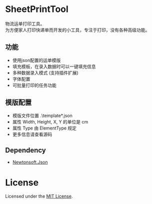 # SheetPrintTool
物流运单打印工具。  
为方便家人打印快递单而开发的小工具，专注于打印，没有各种高级功能。

## 功能
- 使用json配置的运单模版
- 填充模板，在录入数据时可以一键填充信息
- 多种数据录入模式 (支持插件扩展)
- 字体配置
- 可批量打印的任务功能

## 模版配置
- 模版文件位置 .\template\*.json
- 属性 Width, Height, X, Y 的单位是 cm
- 属性 Type 由 ElementType 规定
- 更多信息请查看源码

## Dependency
- [Newtonsoft.Json](https://github.com/JamesNK/Newtonsoft.Json)

# License
Licensed under the [MIT License](https://github.com/ZSkycat/SheetPrintTool/blob/master/LICENSE).
